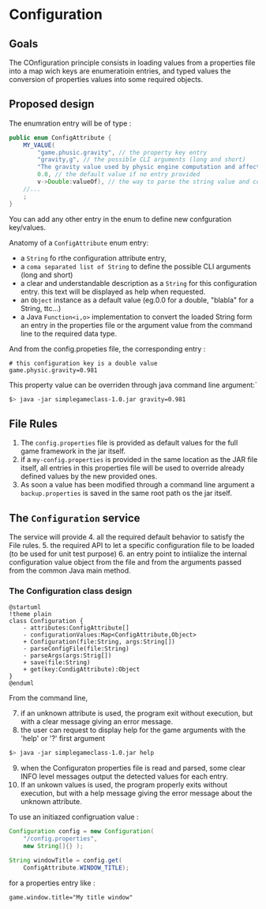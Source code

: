 # Configuration

## Goals

The COnfiguration principle consists in loading values from a properties file into a map wich keys are enumeratioin entries, and typed values the conversion of properties values into some required objects.

## Proposed design

The enumration entry will be of type :

```java
public enum ConfigAttribute {
    MY_VALUE(
        "game.phusic.gravity", // the property key entry
        "gravity,g", // the possible CLI arguments (long and short)
        "The gravity value used by physic engine computation and affects every Entity in the World game, defaut is set to no gravity." , // all is in the text ;)
        0.0, // the default value if no entry provided
        v->Double:valueOf), // the way to parse the string value and convert it to the a required type (thanks to the Java Function interface).
    //...
    ;
}
```
You can add any other entry in the enum to define new confguration key/values.

Anatomy of a `ConfigAttribute` enum entry:

- a `String` fo rthe configuration attribute entry, 
- a `coma separated list of String` to define the possible CLI arguments (long and short)
- a clear and understandable description as a `String` for this configuration entry. this text will be displayed as help when requested.
- an `Object` instance as a default value (eg.0.0 for a double, "blabla" for a String, ttc...)
-  a Java `Function<i,o>` implementation to convert the loaded String form an entry in the properties file or the argument value from the command line to the required data type.

And from the config.propeties file, the corresponding entry :

```properties
# this configuration key is a double value
game.physic.gravity=0.981
```

This property value can be overriden through java command line argument:`

```bash
$> java -jar simplegameclass-1.0.jar gravity=0.981
```

## File Rules

1. The `config.properties` file is provided as default values for the full game framework in the jar itself.
2. if a `my-config.properties` is provided in the same location as the JAR file itself, all entries in this properties file will be used to override already defined values by the new provided ones.
3. As soon a value has been modified through a command line argument a `backup.properties` is saved in the same root path os the jar itself.

## The `Configuration` service

The service will provide 
4. all the required default behavior to satisfy the File rules. 
5. the required API to let a specific configuration file to be loaded (to be used for unit test purpose)
6. an entry point to intiialize the internal configuration value object from the file and from the arguments passed from the common Java main method.

### The Configuration class design

```plantuml
@startuml
!theme plain
class Configuration {
    - attributes:ConfigAttribute[]
    - configurationValues:Map<ConfigAttribute,Object> 
    + Configuration(file:String, args:String[])
    - parseConfigFile(file:String)
    - parseArgs(args:Strig[])
    + save(file:String)
    + get(key:CondigAttribute):Object
}
@enduml
```

From the command line, 

7. if an unknown attribute is used, the program exit without execution, but with a clear message giving an error message.
8. the user can request to display help for the game arguments with the 'help' or '?' first argument

```bash
$> java -jar simplegameclass-1.0.jar help
```

9. when the Configuraton properties file is read and parsed, some clear INFO level messages output the detected values for each entry.
10. If an unkown values is used, the program properly exits without execution, but with a help message giving the error message about the unknown attribute.

To use an initiazed configruation value :

```java
Configuration config = new Configuration( 
    "/config.properties", 
    new String[]{} );

String windowTitle = config.get(
    ConfigAttribute.WINDOW_TITLE);
```

for a properties entry like :

```properties
game.window.title="My title window"
```
